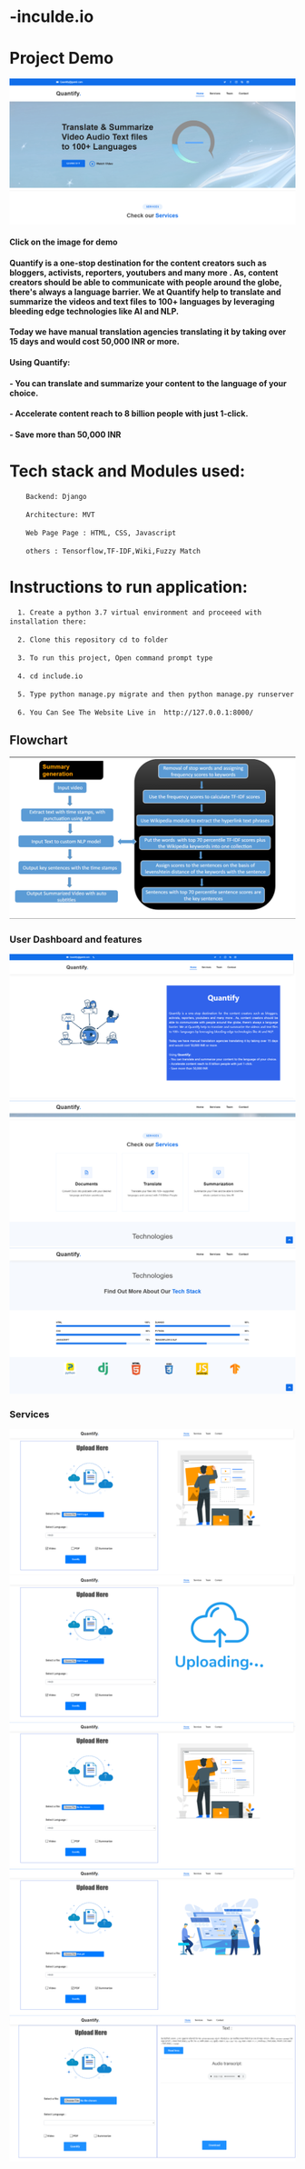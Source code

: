 # -inculde.io

# Project Demo

[![Youtube](./snaps/Quantify.png)](https://www.youtube.com/watch?v=CH2nXmYXRI0)

#### Click on the image for demo


#### Quantify is a one-stop destination for the content creators such as bloggers, activists, reporters, youtubers and many more . As, content creators should be able to communicate with people around the globe, there's always a language barrier. We at Quantify help to translate and summarize the videos and text files to 100+ languages by leveraging bleeding edge technologies like AI and NLP.

#### Today we have manual translation agencies translating it by taking over 15 days and would cost 50,000 INR or more.

#### Using Quantify:
#### - You can translate and summarize your content to the language of your choice.
#### - Accelerate content reach to 8 billion people with just 1-click.
#### - Save more than 50,000 INR

# Tech stack and Modules used:

        Backend: Django
        
        Architecture: MVT
        
        Web Page Page : HTML, CSS, Javascript
        
        others : Tensorflow,TF-IDF,Wiki,Fuzzy Match
        
# Instructions to run application:


      1. Create a python 3.7 virtual environment and proceeed with installation there:
      
      2. Clone this repository cd to folder 
      
      3. To run this project, Open command prompt type 

      4. cd include.io
 
      5. Type python manage.py migrate and then python manage.py runserver
      
      6. You Can See The Website Live in  http://127.0.0.1:8000/
      
 ## Flowchart
<img src="flowchart.png" >

### User Dashboard and features
<img src="./snaps/About Quatify.png"  > 
<img src="./snaps/Features.png"  > 
<img src="./snaps/Tech Stack.png">


### Services

<img src="./snaps/Opera Snapshot_2021-04-18_081241_127.0.0.1.png"  >

<img src="./snaps/Opera Snapshot_2021-04-18_081255_127.0.0.1.png"  > 

<img src="./snaps/Uploading form.png" >

<img src="./snaps/Processing Input.png" >

<img src="./snaps/Output.png" >


